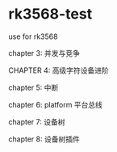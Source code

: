 # rk3568-test

use for rk3568

chapter 3: 并发与竞争

CHAPTER 4: 高级字符设备进阶

chapter 5: 中断

chapter 6: platform 平台总线

chapter 7: 设备树

chapter 8: 设备树插件
